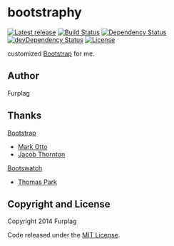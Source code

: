 bootstraphy
===========
[![Latest release](http://img.shields.io/github/release/furplag/bootstraphy.svg)](https://github.com/furplag/bootstraphy/releases/latest)
[![Build Status](https://travis-ci.org/furplag/bootstraphy.svg?branch=master)](https://travis-ci.org/furplag/bootstraphy)
[![Dependency Status](https://david-dm.org/furplag/bootstraphy.svg?theme=shields.io)](https://david-dm.org/furplag/bootstraphy)
[![devDependency Status](https://david-dm.org/furplag/bootstraphy/dev-status.svg?theme=shields.io)](https://david-dm.org/furplag/bootstraphy#info=devDependencies)
[![License](https://img.shields.io/badge/license-MIT-brightgreen.svg)](LICENSE)

customized [Bootstrap](//github.com/twbs/bootstrap) for me.

Author
------
Furplag

Thanks
------
[Bootstrap](//github.com/twitter/bootstrap)
+ [Mark Otto](//github.com/mdo)
+ [Jacob Thornton](//github.com/fat)

[Bootswatch](//github.com/thomaspark/bootswatch)
+ [Thomas Park](//github.com/thomaspark)

Copyright and License
----
Copyright 2014 Furplag

Code released under the [MIT License](LICENSE).

